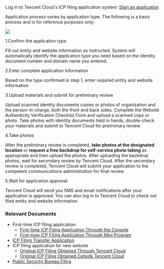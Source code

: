 Log in to Tencent Cloud's ICP filing application system: [Start an application](https://console.cloud.tencent.com/beian) 

Application process varies by application type. The following is a basic process and is for reference purposes only:

![](https://mc.qcloudimg.com/static/img/63c6b49b6c53d9cf9ff4f155d7c24971/bb.jpg)

1.Confirm the application type

   Fill out entity and website information as instructed. System will automatically identify the application type you need based on the identity document number and domain name you entered.

2.Enter complete application information

   Based on the type confirmed in step 1, enter required entity and website information.

3.Upload materials and submit for preliminary review

   Upload scanned identity documents copies or photos of organization and the person-in-charge, both the front and back sides. Complete the Website Authenticity Verification Checklist Form and upload a scanned copy or photo.
   Take photos with identity documents held in hands, double-check your materials and submit to Tencent Cloud for preliminary review.

4.Take photos

   After the preliminary review is completed, **take photos at the designated location** or **request a free backdrop for self-service photo taking** as appropriate and then upload the photos. 
   After uploading the backdrop photos, wait for secondary review by Tencent Cloud. After the secondary review is completed, Tencent Cloud will submit your application to the competent communications administration for final review. 

5.Wait for application approval

   Tencent Cloud will send you SMS and email notifications after your application is approved. You can also log in to Tencent Cloud to check out filed entity and website information.

### Relevant Documents

- First-time ICP filing application:
  - [First-time ICP Filing Application Through the Console](https://cloud.tencent.com/document/product/243/9622)
  - [First-time ICP Filing Application Through Mini Program](https://cloud.tencent.com/document/product/243/18318)
- [ICP Filing Transfer Application](https://cloud.tencent.com/document/product/243/9623)
- ICP filing application for new website
  - [Original ICP Filing Obtained Through Tencent Cloud](https://cloud.tencent.com/document/product/243/9624)
  - [Original ICP Filing Obtained Outside Tencent Cloud](https://cloud.tencent.com/document/product/243/10174)
- [Public Security Bureau Filing](https://cloud.tencent.com/document/product/243/14655)

